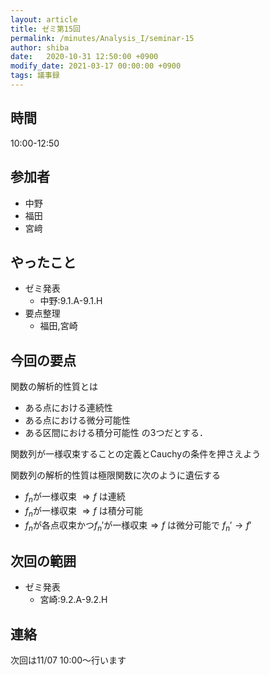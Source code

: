 ```yaml
---
layout: article
title: ゼミ第15回
permalink: /minutes/Analysis_I/seminar-15
author: shiba
date:   2020-10-31 12:50:00 +0900
modify_date: 2021-03-17 00:00:00 +0900
tags: 議事録
---
```


## 時間

10:00-12:50

## 参加者

- 中野
- 福田
- 宮﨑

## やったこと

- ゼミ発表
  - 中野:9.1.A-9.1.H
- 要点整理
  - 福田,宮崎

## 今回の要点

関数の解析的性質とは
- ある点における連続性
- ある点における微分可能性
- ある区間における積分可能性
の3つだとする．

関数列が一様収束することの定義とCauchyの条件を押さえよう

関数列の解析的性質は極限関数に次のように遺伝する
- $f_n$が一様収束 $\Longrightarrow f$ は連続
- $f_n$が一様収束 $\Longrightarrow f$ は積分可能
- $f_n$が各点収束かつ${f_n}'$が一様収束$\Longrightarrow f$ は微分可能で ${f_n}' \to f'$

## 次回の範囲

- ゼミ発表
  - 宮崎:9.2.A-9.2.H

## 連絡

次回は11/07 10:00～行います
